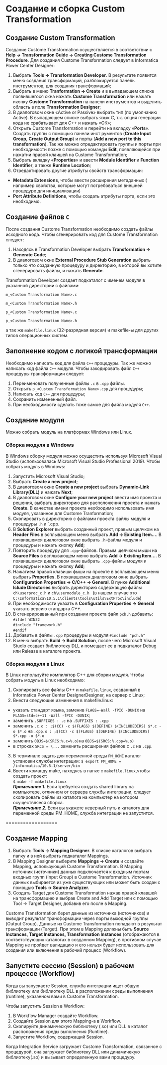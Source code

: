 # Создание и сборка Custom Transformation  

## Создание Custom Transformation  
Создание Сustome Transformation осуществляется в соответствии с **Help -> Transformation Guide -> Creating Custome Transformation Procedure**.
Для создания Custome Transformation следует в Informatica Power Center Designer:
1. Выбрать **Tools -> Transformation Developer**. В результате появится меню создания трансформаций, разблокируется панель инструментов, для создания трансформаций;
2. Выбрать в меню **Tranformation -> Create** и в выпадающем списке появившегося окна нажать **Custome Transformation** или нажать иконку **Custome Transformation** на панели инструментов и выделить область в поле **Transformation Designer**; 
3. В диалоговом окне «Active or Passive» выбрать тип (по умолчанию Active). В выпадающем списке выбрать язык *С*, т.к. опция генерации кода не срабатывает для *С++* и нажать «ОК»;
4. Открыть Custome Transformation и перейти на вкладку «**Ports**». Создать группы c помощью панели инст рументов (**Create Input Group**, **Create Output Group**) и порты (**Add a new port to this transformation**). Так же  можно отредактировать группы и порты при необходимости позже c помощью команды **Edit**, появляющейся при нажатии правой клаишей на Custome Transformation; 
5. Выбрать вкладку «**Properties**» и ввести **Module Identifier** и **Function Identifier**, а также **Runtime Location**;
6. Отредактировать другие атрибуты свойств трансформации:
- **Metadata Extensions**, чтобы ввести расширения метаданных ( например свойства, которые могут потребоваться внешней процедуре для инициализации)
- **Port Attribute Definitions**, чтобы создать атрибуты порта, если это необходимо.

## Создание файлов `C`
После создания Custome Transformation необходимо создать файлы исходного кода. Чтобы сгенерировать код для Custome Transformation следует:
1. Находясь в Transformation Developer выбрать **Transformation -> Generate Code**;
2. В диалоговом окне **External Procedure Stub Generation** выбрать только что созданную процедуру и директорию, в которой вы хотите сгенерировать файлы, и нажать **Generate**.

Transformation Developer создает подкаталог c именем модуля в указанной директории c файлами:

`m_<Custom Transformation Name>.c`  
  
`m_<Custom Transformation Name>.h` 
 
`p_<Custom Transformation Name>.c`  

`p_<Custom Transformation Name>.h`  

а так же `makefile.linux` (32-разрядная версия) и  makefile-ы для других типов операционных систем.

## Заполнение кодом с логикой трансформации
Необходимо написать код для файла `C++` процедуры. Так же можно написать код файла `C++` модуля. 
Чтобы закодировать файл `C++` процедуры трансформации следует:
1. Переименовать полученные файлы `.с` в `.сpp` файлы.
1. Открыть `p_<Custom Transformation Name>.cpp` для процедуры;
2. Написать код `C++` для процедуры;
3. Сохранить измененный файл.
4. При необходимости сделать тоже самое для файла модуля `С++`.

## Создание модуля
Можно собрать модуль на платформах Windows или Linux.
### Сборка модуля в Windows
В Windows сборку модуля можно осущестить используя Microsoft Visual Studio (использовалась Microsoft Visual Studio Professional 2019).
Чтобы собрать модуль в Windows:
1. Запустить Microsoft Visual Studio;
2. Выбрать  **Create a new project**;
3. В диалоговом окне **Create a new project** выбрать **Dynamic-Link Library(DLL)** и нажать **Next**;
4. В диалоговом окне **Configure your new project** ввести имя проекта и решения, выбрать директорию для расположения проекта и нажать **Create**. В качестве имени проекта необходимо использовать имя модуля, указанное для Custome Tranformation;
5. Скопировать в директорию с файлами проекта файлы модуля и процедуры `.h` и `.cpp.
6. В **Solution Explorer** выбрать созданный проект, правым щелчком на **Header Files** в всплывающем меню выбрать **Add -> Existing Item...**. В появившемся диалоговом окне выбрать `.h`-файлы модуля и процедуры и нажать кнопку **Add**;
7. Повторить процедуру для `.cpp`-файлов. Правым щелчком мыши на **Source Files** в всплывающем меню выбрать **Add -> Existing Item...**. В появившемся диалоговом окне выбрать `.cpp`-файлы модуля и процедуры и нажать кнопку **Add**;
8. Нажатием правой клавиши фыши на проекте в всплывающем меню выбрать **Properties**. В появившемся диалоговом окне выбрать **Configuration Properties -> C/C++ -> General**. В пунке **Additional Iclude Directories** выбрать директорию содержащую файлы `сh\userproc_c.h` и `сh\usermodule_c.h ` (в нашем случае это `С:\Informatica\10.5.1\clients\tools\utils\ExtProc\include`)
9. При необходимости указать в **Configuration Properties -> General** указать версию стандарта *С++*.
10. В сгенерировванный при создании проекта файл `pch.h` добавить:  
`#ifdef WIN32`  
`#include "framework.h"`  
`#endif`
11. Добавить в файлы `.cpp` процедуры и модуля `#include "pch.h"`
12. В меню выбрать **Build -> Build Solution**, после чего Microsoft Visual Studio создает библиотеку DLL и помещает ее в подкаталог Debug или Release в каталоге проекта.

### Сборка модуля в Linux
В Linux используйте компилятор C++ для сборки модуля.
Чтобы собрать модуль в Linux необходимо:  
1. Скопировать все файлы C++ и `makefile.linux`, созданный в Informatica Power Center DesignerDesigner, на cервер с Linux;
2. Внести следующие изменения в makefile.linux:
+ указать стандарт языка, заменив `FLAGS=-Wall -fPIC -DUNIX` на `FLAGS=std=c++11 -Wall -fPIC -DUNIX`;
+ заменить `.SUFFIXES : .c` на `.SUFFIXES : .cpp`
+ заменить `.с.o : ;$(CC) -c $(FLAGS) $(DEFINE) $(INCLUDEDIRS) $*.c -o $*.o` на `.сpp.o : ;$(CC) -c $(FLAGS) $(DEFINE) $(INCLUDEDIRS) $*.cpp -o $*.o` 
+ заменить `OBJS=$(SRCS:%.c=%.o)`на `OBJS=$(SRCS:%.cpp=%.o)`
+ в строках `SRCS = \...` заменить расширения файлов с `.с` на `.cpp`.
3. В терминале задать для переменной среды `PM_HOME` каталог установки службы интеграции: 
`$ export PM_HOME = /informatica/10.5.1/server/bin`
4. Ввести команду make, находясь в папке с `makefile.linux`,чтобы создать проект:  
`$ make -f makefile.linux`  
***Примечание 1.*** Если требуется создать shared library на компьютере, отличном от сервера службы интеграции, следует скопировать файлы из каталога на компьютер на котором осуществляеся сборка.  
***Примечание 2.*** Если вы укажете неверный путь к каталогу для переменной среды PM_HOME, служба интеграции не запустится.

==================

## Создание Mapping
1. Выбрать **Tools -> Mapping Designer**. В списке каталогов выбрать папку и в ней выбрать подкаталог Mappings. 
2. В Mapping Designer выберите **Mappings -> Create** и создайте Mapping, использующий  Custome Transformation.
В Mapping источник (источники) данных подключается к входным портам входных групп (Input Group) в Custome Transformation.
Источник данных выбирается из уже существующих или может быть создан с помощью **Tools -> Source Analyzer**.
3. Создать Target для Custome Transformation нажав правой клавшей на трансформацию и выбрав Create and Add Target или с помощью Tool -> Target Designer, добавив его после в Mapping. 
   
Custome Transformation  берет данные из источника (источников) и выводит результат трансформации через порты выходной группы (Output Group). Данные из Custome Transformation попадают в результат трансформации (Target).
При этом в Mapping должны быть **Source Inctances, Target Instances, Transformation Instances** (отображаются в соответствующих каталогах в созданном Mapping), в противном случае Mapping не пройдет валидацию и его нельзя будет использовать для создания или включения в рабочий процесс (Workflow).

## Запустите сессию (Session) в рабочем процессе (Workflow)
Когда вы запускаете Session, служба интеграции ищет общую библиотеку или библиотеку DLL в расположении среды выполнения (runtime), указанном вами в Custome Transformation.

Чтобы запустить Session в Workflow:
1. В Workflow Manager создайте Workflow.
2. Создайте Session для этого Mapping-a в Workflow.
3. Скопируйте динамическую библиотеку (.so) или DLL в каталог расположения среды выполнения (Runtime).
4. Запустите Workflow, содержащий Session.

Когда Integration Service загружает Custome Transformation, связанное с процедурой, она загружает библиотеку DLL или динамичекую библиотеку(.so) и вызывает определенную вами процедуру.


